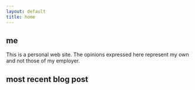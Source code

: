 ```yaml
---
layout: default
title: home
---
```

 <h2>me</h2>
<p>This is a personal web site. The opinions expressed here represent my own and not those of my employer.</p>
<h2>most recent blog post</h2>
